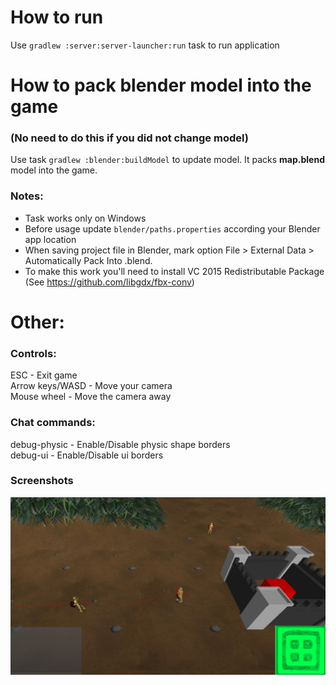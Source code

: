 How to run
======
Use `gradlew :server:server-launcher:run` task to run application

How to pack blender model into the game
======
### (No need to do this if you did not change model)
Use task `gradlew :blender:buildModel` to update model. It packs **map.blend** model into the game.

### Notes:

* Task works only on Windows
* Before usage update `blender/paths.properties` according your Blender app location
* When saving project file in Blender, mark option File > External Data > Automatically Pack Into .blend.
* To make this work you'll need to install VC 2015 Redistributable Package (See https://github.com/libgdx/fbx-conv)

Other:
======

### Controls:  
ESC - Exit game  
Arrow keys/WASD - Move your camera  
Mouse wheel - Move the camera away

### Chat commands:  
debug-physic - Enable/Disable physic shape borders  
debug-ui - Enable/Disable ui borders

### Screenshots
![screenshot-example](/demo/screenshot-1.jpg)